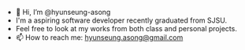 - 👋 Hi, I’m @hyunseung-asong
- I'm a aspiring software developer recently graduated from SJSU.
- Feel free to look at my works from both class and personal projects.
- 📫 How to reach me: hyunseung.asong@gmail.com

<!---
hyunseung-asong/hyunseung-asong is a ✨ special ✨ repository because its `README.md` (this file) appears on your GitHub profile.
You can click the Preview link to take a look at your changes.
--->

